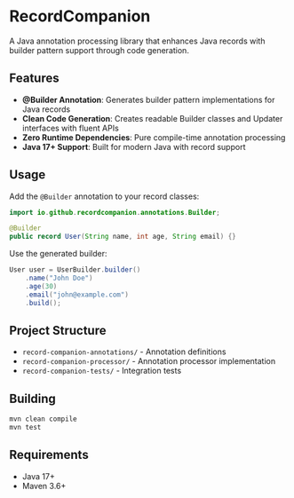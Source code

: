 # RecordCompanion

A Java annotation processing library that enhances Java records with builder pattern support through code generation.

## Features

- **@Builder Annotation**: Generates builder pattern implementations for Java records
- **Clean Code Generation**: Creates readable Builder classes and Updater interfaces with fluent APIs
- **Zero Runtime Dependencies**: Pure compile-time annotation processing
- **Java 17+ Support**: Built for modern Java with record support

## Usage

Add the `@Builder` annotation to your record classes:

```java
import io.github.recordcompanion.annotations.Builder;

@Builder
public record User(String name, int age, String email) {}
```

Use the generated builder:

```java
User user = UserBuilder.builder()
    .name("John Doe")
    .age(30)
    .email("john@example.com")
    .build();
```

## Project Structure

- `record-companion-annotations/` - Annotation definitions
- `record-companion-processor/` - Annotation processor implementation
- `record-companion-tests/` - Integration tests

## Building

```bash
mvn clean compile
mvn test
```

## Requirements

- Java 17+
- Maven 3.6+

